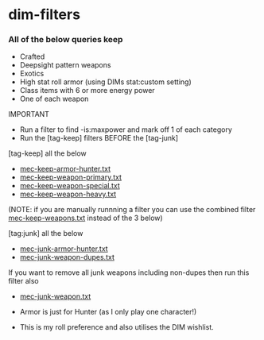 # dim-filters

### All of the below queries keep
- Crafted
- Deepsight pattern weapons
- Exotics
- High stat roll armor (using DIMs stat:custom setting)
- Class items with 6 or more energy power
- One of each weapon

IMPORTANT 
- Run a filter to find -is:maxpower and mark off 1 of each category
- Run the [tag-keep] filters BEFORE the [tag-junk]

[tag-keep] all the below
- [mec-keep-armor-hunter.txt](https://raw.githubusercontent.com/mecster09/dim-filters/main/mec-keep-armor-hunter.txt)
- [mec-keep-weapon-primary.txt](https://raw.githubusercontent.com/mecster09/dim-filters/main/mec-keep-weapons-primary.txt)
- [mec-keep-weapon-special.txt](https://raw.githubusercontent.com/mecster09/dim-filters/main/mec-keep-weapons-special.txt)
- [mec-keep-weapon-heavy.txt](https://raw.githubusercontent.com/mecster09/dim-filters/main/mec-keep-weapons-heavy.txt)

(NOTE: if you are manually runnning a filter you can use the combined filter [mec-keep-weapons.txt](https://raw.githubusercontent.com/mecster09/dim-filters/main/mec-keep-weapons.txt) instead of the 3 below)

[tag:junk] all the below
- [mec-junk-armor-hunter.txt](https://raw.githubusercontent.com/mecster09/dim-filters/main/mec-junk-armor-hunter.txt)
- [mec-junk-weapon-dupes.txt](https://raw.githubusercontent.com/mecster09/dim-filters/main/mec-junk-weapon-dupes.txt)

If you want to remove all junk weapons including non-dupes then run this filter also
- [mec-junk-weapon.txt](https://raw.githubusercontent.com/mecster09/dim-filters/main/mec-junk-weapon.txt)

- Armor is just for Hunter (as I only play one character!)
- This is my roll preference and also utilises the DIM wishlist.

